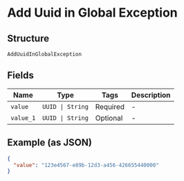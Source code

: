 
# Add Uuid in Global Exception

## Structure

`AddUuidInGlobalException`

## Fields

| Name | Type | Tags | Description |
|  --- | --- | --- | --- |
| `value` | `UUID \| String` | Required | - |
| `value_1` | `UUID \| String` | Optional | - |

## Example (as JSON)

```json
{
  "value": "123e4567-e89b-12d3-a456-426655440000"
}
```

